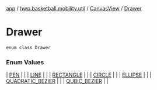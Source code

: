 [app](../../../index.md) / [hwp.basketball.mobility.util](../../index.md) / [CanvasView](../index.md) / [Drawer](.)

# Drawer

`enum class Drawer`

### Enum Values

| [PEN](-p-e-n.md) |  |
| [LINE](-l-i-n-e.md) |  |
| [RECTANGLE](-r-e-c-t-a-n-g-l-e.md) |  |
| [CIRCLE](-c-i-r-c-l-e.md) |  |
| [ELLIPSE](-e-l-l-i-p-s-e.md) |  |
| [QUADRATIC_BEZIER](-q-u-a-d-r-a-t-i-c_-b-e-z-i-e-r.md) |  |
| [QUBIC_BEZIER](-q-u-b-i-c_-b-e-z-i-e-r.md) |  |

